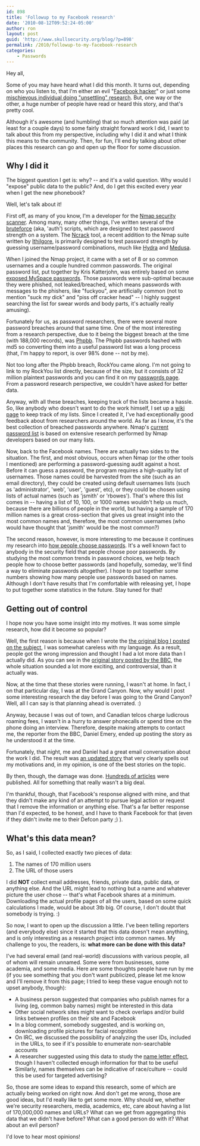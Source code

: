 ```yaml
---
id: 898
title: 'Followup to my Facebook research'
date: '2010-08-12T09:52:24-05:00'
author: ron
layout: post
guid: 'http://www.skullsecurity.org/blog/?p=898'
permalink: /2010/followup-to-my-facebook-research
categories:
    - Passwords
---
```


Hey all,

Some of you may have heard what I did this month. It turns out, depending on who you listen to, that I'm either an evil "<a href='http://www.theatlanticwire.com/opinions/view/opinion/Hacker-Harvests-100M-Facebook-Profiles-and-Publishes-Data-Whos-At-Risk-4510'>Facebook hacker</a>" or just some <a href='http://www.telegraph.co.uk/technology/facebook/7919103/First-Wikileaks-now-Facebook.-Is-this-the-death-of-privacy.html'>mischievous individual doing "unsettling" research</a>. But, one way or the other, a huge number of people have read or heard this story, and that's pretty cool. 

Although it's awesome (and humbling) that so much attention was paid (at least for a couple days) to some fairly straight forward work I did, I want to talk about this from my perspective, including why I did it and what I think this means to the community. Then, for fun, I'll end by talking about other places this research can go and open up the floor for some discussion. 
<!--more-->
<h2>Why I did it</h2>
The biggest question I get is: why? -- and it's a valid question. Why would I "expose" public data to the public? And, do I get this excited every year when I get the new phonebook?

Well, let's talk about it! 

First off, as many of you know, I'm a developer for the <a href='http://nmap.org'>Nmap security scanner</a>. Among many, many other things, I've written several of the <a href='http://nmap.org/nsedoc/categories/auth.html'>bruteforce</a> (aka, 'auth') scripts, which are designed to test password strength on a system. The <a href='http://nmap.org/ncrack'>Ncrack</a> tool, a recent addition to the Nmap suite written by <a href='https://twitter.com/ithilgore'>Ithilgore</a>, is primarily designed to test password strength by guessing username/password combinations, much like <a href='http://freeworld.thc.org/thc-hydra/'>Hydra</a> and <a href='http://www.foofus.net/~jmk/medusa/medusa.html'>Medusa</a>.

When I joined the Nmap project, it came with a set of 8 or so common usernames and a couple hundred common passwords. The original password list, put together by Kris Katterjohn, was entirely based on some <a href='http://downloads.skullsecurity.org/passwords/myspace.txt'>exposed MySpace passwords</a>. Those passwords were sub-optimal because they were phished, not leaked/breached, which means passwords with messages to the phishers, like "fuckyou", are artificially common (not to mention "suck my dick" and "piss off cracker head" -- I highly suggest searching the list for swear words and body parts, it's actually really amusing). 

Fortunately for us, as password researchers, there were several more password breaches around that same time. One of the most interesting from a research perspective, due to it being the biggest breach at the time (with 188,000 records), was <a href='http://downloads.skullsecurity.org/passwords/phpbb.txt.bz2'>Phpbb</a>. The Phpbb passwords hashed with md5 so converting them into a useful password list was a long process (that, I'm happy to report, is over 98% done -- not by me). 

Not too long after the Phpbb breach, RockYou came along. I'm not going to link to my RockYou list directly, because of the size, but it consists of 32 million plaintext passwords and you can find it on my <a href='http://www.skullsecurity.org/wiki/index.php/Passwords'>passwords page</a>. From a password research perspective, we couldn't have asked for better data. 

Anyway, with all these breaches, keeping track of the lists became a hassle. So, like anybody who doesn't want to do the work himself, I set up a <a href='http://skullsecurity.org/wiki/index.php/Passwords'>wiki page</a> to keep track of my lists. Since I created it, I've had exceptionally good feedback about from researchers around the world. As far as I know, it's the best collection of breached passwords anywhere. Nmap's <a href='http://nmap.org/svn/nselib/data/passwords.lst'>current password list</a> is based on extensive research performed by Nmap developers based on our many lists. 

Now, back to the Facebook names. There are actually two sides to the situation. The first, and most obvious, occurs when Nmap (or the other tools I mentioned) are performing a password-guessing audit against a host. Before it can guess a password, the program requires a high-quality list of usernames. Those names could be harvested from the site (such as an email directory), they could be created using default usernames lists (such as 'administrator', 'web', 'user', 'guest', etc), or they could be chosen using lists of actual names (such as 'jsmith' or 'rbowes'). That's where this list comes in -- having a list of 10, 100, or 1000 names wouldn't help us much, because there are billions of people in the world, but having a sample of 170 million names is a great cross-section that gives us great insight into the most common names and, therefore, the most common usernames (who would have thought that 'jsmith' would be the most common?)

The second reason, however, is more interesting to me because it continues my research into <a href='http://www.skullsecurity.org/blog/?p=538'>how people choose passwords</a>. It's a well known fact to anybody in the security field that people choose poor passwords. By studying the most common trends in password choices, we help teach people how to choose better passwords (and hopefully, someday, we'll find a way to eliminate passwords altogether). I hope to put together some numbers showing how many people use passwords based on names. Although I don't have results that I'm comfortable with releasing yet, I hope to put together some statistics in the future. Stay tuned for that!

<h2>Getting out of control</h2>
I hope now you have some insight into my motives. It was some simple research, how did it become so popular?

Well, the first reason is because when I wrote the <a href='http://www.skullsecurity.org/blog/?p=887'>the original blog I posted on the subject</a>, I was somewhat careless with my language. As a result, people got the wrong impression and thought I had a lot more data than I actually did. As you can see in the <a href='http://www.bbc.co.uk/news/technology-10796584'>original story posted by the BBC</a>, the whole situation sounded a lot more exciting, and controversial, than it actually was. 

Now, at the time that these stories were running, I wasn't at home. In fact, I on that particular day, I was at the Grand Canyon. Now, why would I post some interesting research the day before I was going to the Grand Canyon? Well, all I can say is that planning ahead is overrated. :)

Anyway, because I was out of town, and Canadian telcos charge ludicrous roaming fees, I wasn't in a hurry to answer phonecalls or spend time on the phone doing an interview. Therefore, despite making attempts to contact me, the reporter from the BBC, Daniel Emery, ended up posting the story as he understood it at the time. 

Fortunately, that night, me and Daniel had a great email conversation about the work I did. The result was <a href='http://www.bbc.co.uk/news/technology-10802730'>an updated story</a> that very clearly spells out my motivations and, in my opinion, is one of the best stories on the topic. 

By then, though, the damage was done. <a href='http://news.google.ca/news/search?aq=f&pz=1&cf=all&ned=ca&hl=en&q=ron+bowes'>Hundreds of articles</a> were published. All for something that really wasn't a big deal. 

I'm thankful, though, that Facebook's response aligned with mine, and that they didn't make any kind of an attempt to pursue legal action or request that I remove the information or anything else. That's a far better response than I'd expected, to be honest, and I have to thank Facebook for that (even if they didn't invite me to their Defcon party ;) ). 

<h2>What's this data mean?</h2>
So, as I said, I collected exactly two pieces of data:
<ol>
<li>The names of 170 million users</li>
<li>The URL of those users</li>
</ol>

I did <strong>NOT</strong> collect email addresses, friends, private data, public data, or anything else. And the URL might lead to nothing but a name and whatever picture the user chose -- that's what Facebook shares at a minimum. Downloading the actual profile pages of all the users, based on some quick calculations I made, would be about 3tb big. Of course, I don't doubt that somebody is trying. :)

So now, I want to open up the discussion a little. I've been telling reporters (and everybody else) since it started that this data doesn't mean anything, and is only interesting as a research project into common names. My challenge to you, the readers, is: <strong>what more can be done with this data?</strong>

I've had several email (and real-world) discussions with various people, all of whom will remain unnamed. Some were from businesses, some academia, and some media. Here are some thoughts people have run by me (if you see something that you don't want publicized, please let me know and I'll remove it from this page; I tried to keep these vague enough not to upset anybody, though):
<ul>
  <li>A business person suggested that companies who publish names for a living (eg, common baby names) might be interested in this data</li>
  <li>Other social network sites might want to check overlaps and/or build links between profiles on their site and Facebook</li>
  <li>In a blog comment, somebody suggested, and is working on, downloading profile pictures for facial recognition</li>
  <li>On IRC, we discussed the possibility of analyzing the user IDs, included in the URLs, to see if it's possible to enumerate non-searchable accounts</li>
  <li>A researcher suggested using this data to study the <a href='http://en.wikipedia.org/wiki/Name_letter_effect'>name letter effect</a>, though I haven't collected enough information for that to be useful</li>
  <li>Similarly, names themselves can be indicative of race/culture -- could this be used for targeted advertising?</li>
</ul>

So, those are some ideas to expand this research, some of which are actually being worked on right now. And don't get me wrong, those are good ideas, but I'd really like to get some more. Why should we, whether we're security researchers, media, academics, etc, care about having a list of 170,000,000 names and URLs? What can we get from aggregating this data that we didn't have before? What can a good person do with it? What about an evil person?

I'd love to hear most opinions! 


